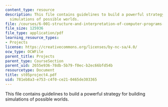 ```yaml
---
content_type: resource
description: This file contains guidelines to build a powerful strategy for building
  simulations of possible worlds.
file: /courses/6-001-structure-and-interpretation-of-computer-programs-spring-2005/781eb8a3e753c4f0ce210465de303365_st05project4.pdf
file_size: 125936
file_type: application/pdf
learning_resource_types:
- Projects
license: https://creativecommons.org/licenses/by-nc-sa/4.0/
ocw_type: OCWFile
parent_title: Projects
parent_type: CourseSection
parent_uid: 2655e936-78db-5b79-f0ec-b2ec66bfd54b
resourcetype: Document
title: st05project4.pdf
uid: 781eb8a3-e753-c4f0-ce21-0465de303365
---
```

This file contains guidelines to build a powerful strategy for building simulations of possible worlds.